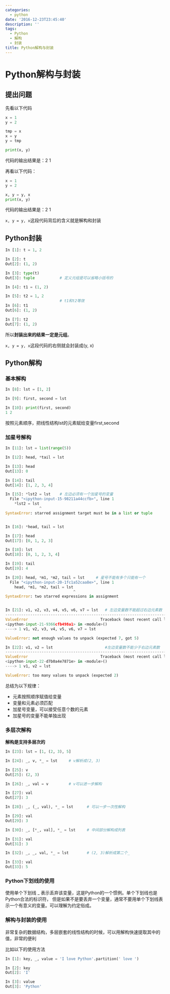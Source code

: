 ```yaml
---
categories:
  - python
date: '2016-12-23T23:45:40'
description: ''
tags:
  - Python
  - 解构
  - 封装
title: Python解构与封装
---
```





# Python解构与封装

## 提出问题

先看以下代码

```python
x = 1
y = 2

tmp = x
x = y
y = tmp

print(x, y)
```

代码的输出结果是：2 1

再看以下代码：

```python
x = 1
y = 2

x, y = y, x
print(x, y)
```

代码的输出结果是：2 1

`x, y = y, x`这段代码背后的含义就是解构和封装

<!--more-->

## Python封装

```python
In [1]: t = 1, 2

In [2]: t
Out[2]: (1, 2)

In [3]: type(t)
Out[3]: tuple			# 定义元组是可以省略小括号的

In [4]: t1 = (1, 2)

In [5]: t2 = 1, 2
						# t1和t2等效
In [6]: t1
Out[6]: (1, 2)

In [7]: t2
Out[7]: (1, 2)

```

所以**封装出来的结果一定是元组**。

`x, y = y, x`这段代码的右侧就会封装成(y, x)

## Python解构

### 基本解构

```python
In [8]: lst = [1, 2]

In [9]: first, second = lst

In [10]: print(first, second)
1 2
```

按照元素顺序，把线性结构lst的元素赋给变量first,second

### 加星号解构

```python
In [11]: lst = list(range(5))

In [12]: head, *tail = lst

In [13]: head
Out[13]: 0

In [14]: tail
Out[14]: [1, 2, 3, 4]

In [15]: *lst2 = lst	# 左边必须有一个加星号的变量
  File "<ipython-input-15-98211a44ccfb>", line 1
    *lst2 = lst
               ^
SyntaxError: starred assignment target must be in a list or tuple


In [16]: *head, tail = lst

In [17]: head
Out[17]: [0, 1, 2, 3]

In [18]: lst
Out[18]: [0, 1, 2, 3, 4]

In [19]: tail
Out[19]: 4

In [20]: head, *m1, *m2, tail = lst		# 星号不能有多个只能有一个
  File "<ipython-input-20-1fc1a52caa8e>", line 1
    head, *m1, *m2, tail = lst
                              ^
SyntaxError: two starred expressions in assignment


In [21]: v1, v2, v3, v4, v5, v6, v7 = lst	# 左边变量数不能超过右边元素数
---------------------------------------------------------------------------
ValueError                                Traceback (most recent call last)
<ipython-input-21-9366cfb498a1> in <module>()
----> 1 v1, v2, v3, v4, v5, v6, v7 = lst

ValueError: not enough values to unpack (expected 7, got 5)

In [22]: v1, v2 = lst						#左边变量数不能少于右边元素数
---------------------------------------------------------------------------
ValueError                                Traceback (most recent call last)
<ipython-input-22-d7b0a4e7871e> in <module>()
----> 1 v1, v2 = lst

ValueError: too many values to unpack (expected 2)
```

总结为以下规律：

- 元素按照顺序赋值给变量
- 变量和元素必须匹配
- 加星号变量，可以接受任意个数的元素
- 加星号的变量不能单独出现

### 多层次解构

**解构是支持多层次的**

```python
In [23]: lst = [1, (2, 3), 5]

In [24]: _, v, *_ = lst		# v解析成(2, 3)

In [25]: v
Out[25]: (2, 3)

In [26]: _, val = v			# v可以进一步解构

In [27]: val
Out[27]: 3

In [28]: _, (_, val), *_ = lst		# 可以一步一次性解构

In [29]: val
Out[29]: 3

In [30]: _, [*_, val], *_ = lst		# 中间部分解构成列表

In [31]: val
Out[31]: 3

In [32]: _, _, val, *_ = lst		# (2, 3)解析成第二个_

In [33]: val
Out[33]: 5

```

### Python下划线的使用

使用单个下划线 _ 表示丢弃该变量，这是Python的一个惯例。单个下划线也是Python合法的标识符， 但是如果不是要丢弃一个变量，通常不要用单个下划线表示一个有意义的变量。可以理解为约定俗成。

### 解构与封装的使用

非常复杂的数据结构，多层嵌套的线性结构的时候，可以用解构快速提取其中的值，非常的便利

比如以下的使用方法

```python
In [1]: key, _, value = 'I love Python'.partition(' love ')

In [2]: key
Out[2]: 'I'

In [3]: value
Out[3]: 'Python'
```
